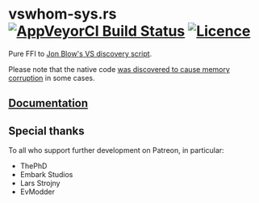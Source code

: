 # vswhom-sys.rs [![AppVeyorCI Build Status](https://ci.appveyor.com/api/projects/status/nly064llpu18tw2s/branch/master?svg=true)](https://ci.appveyor.com/project/nabijaczleweli/vswhom-sys-rs) [![Licence](https://img.shields.io/badge/license-MIT-blue.svg?style=flat)](LICENSE)
Pure FFI to [Jon Blow's VS discovery script](https://pastebin.com/3YvWQa5c).

Please note that the native code
[was discovered to cause memory corruption](https://github.com/nabijaczleweli/rust-embed-resource/issues/20#issuecomment-686496753) in some cases.

## [Documentation](https://rawcdn.githack.com/nabijaczleweli/vswhom-sys.rs/doc/vswhom_sys/index.html)

## Special thanks

To all who support further development on Patreon, in particular:

  * ThePhD
  * Embark Studios
  * Lars Strojny
  * EvModder
